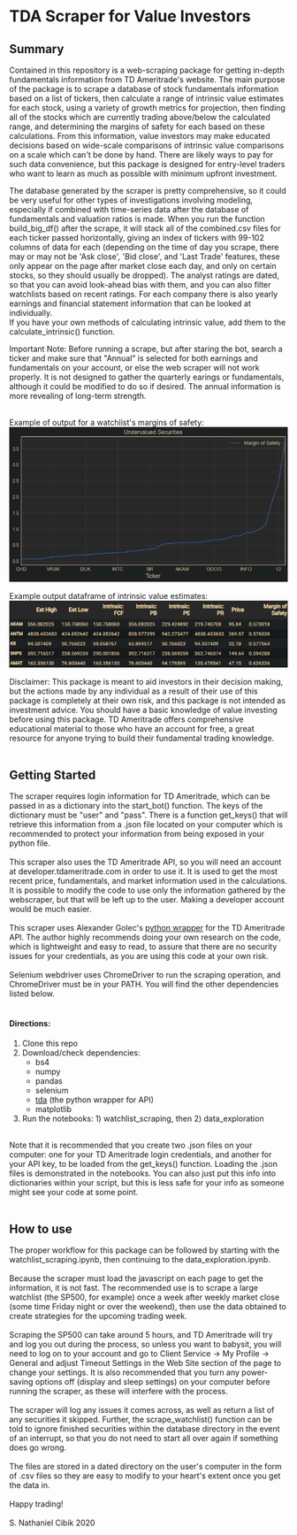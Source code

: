 # TDA Scraper for Value Investors

## Summary
Contained in this repository is a web-scraping package for getting in-depth fundamentals information from TD Ameritrade's website. The main purpose of the package is to scrape a database of stock fundamentals information based on a list of tickers, then calculate a range of intrinsic value estimates for each stock, using a variety of growth metrics for projection, then finding all of the stocks which are currently trading above/below the calculated range, and determining the margins of safety for each based on these calculations. From this information, value investors may make educated decisions based on wide-scale comparisons of intrinsic value comparisons on a scale which can't be done by hand. There are likely ways to pay for such data convenience, but this package is designed for entry-level traders who want to learn as much as possible with minimum upfront investment.<br>

The database generated by the scraper is pretty comprehensive, so it could be very useful for other types of investigations involving modeling, especially if combined with time-series data after the database of fundamentals and valuation ratios is made. When you run the function build_big_df() after the scrape, it will stack all of the combined.csv files for each ticker passed horizontally, giving an index of tickers with 99-102 columns of data for each (depending on the time of day you scrape, there may or may not be 'Ask close', 'Bid close', and 'Last Trade' features, these only appear on the page after market close each day, and only on certain stocks, so they should usually be dropped). The analyst ratings are dated, so that you can avoid look-ahead bias with them, and you can also filter watchlists based on recent ratings. For each company there is also yearly earnings and financial statement information that can be looked at individually.<br>
If you have your own methods of calculating intrinsic value, add them to the calculate_intrinsic() function.<br>

Important Note: Before running a scrape, but after staring the bot, search a ticker and make sure that "Annual" is selected for both earnings and fundamentals on your account, or else the web scraper will not work properly. It is not designed to gather the quarterly earings or fundamentals, although it could be modified to do so if desired. The annual information is more revealing of long-term strength.
<br>
<br>

Example of output for a watchlist's margins of safety:<br>
![Example Output](images/example_output.png)
<br>

Example output dataframe of intrinsic value estimates:<br>
![Example DataFrame](images/example_df.png)
<br>

Disclaimer: This package is meant to aid investors in their decision making, but the actions made by any individual as a result of their use of this package is completely at their own risk, and this package is not intended as investment advice. You should have a basic knowledge of value investing before using this package. TD Ameritrade offers comprehensive educational material to those who have an account for free, a great resource for anyone trying to build their fundamental trading knowledge.
<br>
<br>
## Getting Started
The scraper requires login information for TD Ameritrade, which can be passed in as a dictionary into the start_bot() function. The keys of the dictionary must be "user" and "pass". There is a function get_keys() that will retrieve this information from a .json file located on your computer which is recommended to protect your information from being exposed in your python file.<br>
<br>
This scraper also uses the TD Ameritrade API, so you will need an account at developer.tdameritrade.com in order to use it. It is used to get the most recent price, fundamentals, and market information used in the calculations. It is possible to modify the code to use only the information gathered by the webscraper, but that will be left up to the user. Making a developer account would be much easier.<br>
<br>
This scraper uses Alexander Golec's [python wrapper](https://github.com/alexgolec/tda-api) for the TD Ameritrade API. The author highly recommends doing your own research on the code, which is lightweight and easy to read, to assure that there are no security issues for your credentials, as you are using this code at your own risk.<br>
<br>
Selenium webdriver uses ChromeDriver to run the scraping operation, and ChromeDriver must be in your PATH. You will find the other dependencies listed below.<br>
<br>

#### Directions:
1. Clone this repo
2. Download/check dependencies:
    - bs4
    - numpy
    - pandas
    - selenium
    - [tda](https://github.com/alexgolec/tda-api) (the python wrapper for API)
    - matplotlib
3. Run the notebooks: 1) watchlist_scraping, then 2) data_exploration

<br>
Note that it is recommended that you create two .json files on your computer: one for your TD Ameritrade login credentials, and another for your API key, to be loaded from the get_keys() function. Loading the .json files is demonstrated in the notebooks. You can also just put this info into dictionaries within your script, but this is less safe for your info as someone might see your code at some point.<br>
<br>

## How to use

The proper workflow for this package can be followed by starting with the watchlist_scraping.ipynb, then continuing to the data_exploration.ipynb.<br>
<br>
Because the scraper must load the javascript on each page to get the information, it is not fast. The recommended use is to scrape a large watchlist (the SP500, for example) once a week after weekly market close (some time Friday night or over the weekend), then use the data obtained to create strategies for the upcoming trading week.<br> 
<br>
Scraping the SP500 can take around 5 hours, and TD Ameritrade will try and log you out during the process, so unless you want to babysit, you will need to log on to your account and go to Client Service -> My Profile -> General and adjust Timeout Settings in the Web Site section of the page to change your settings. It is also recommended that you turn any power-saving options off (display and sleep settings) on your computer before running the scraper, as these will interfere with the process.<br>
<br>
The scraper will log any issues it comes across, as well as return a list of any securities it skipped. Further, the scrape_watchlist() function can be told to ignore finished securities within the database directory in the event of an interrupt, so that you do not need to start all over again if something does go wrong.<br>
<br>
The files are stored in a dated directory on the user's computer in the form of .csv files so they are easy to modify to your heart's extent once you get the data in.<br>
<br>
Happy trading!<br>
<br>
S. Nathaniel Cibik 2020